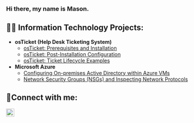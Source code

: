 ### Hi there, my name is Mason. 

<h2>👨‍💻 Information Technology Projects:</h2>

- <b>osTicket (Help Desk Ticketing System)</b>
  - [osTicket: Prerequisites and Installation](https://github.com/Titus107/osticket-prereqs)
  - [osTicket: Post-Installation Configuration](https://github.com/Titus107/post-install-config)
  - [osTicket: Ticket Lifecycle Examples](https://github.com/Titus107/ticket-lifecycle)
- <b>Microsoft Azure</b>
  - [Configuring On-premises Active Directory within Azure VMs](https://github.com/Titus107/configure-ad)
  - [Network Security Groups (NSGs) and Inspecting Network Protocols](https://github.com/Titus107/azure-network-protocols)

<h2>🤳Connect with me:</h2>

[<img align="left" alt="Mason | LinkedIn" width="22px" src="https://cdn.jsdelivr.net/npm/simple-icons@v3/icons/linkedin.svg" />][linkedin]

[linkedin]: [https://linkedin.com/in/mason-harris-b5b32922a]

